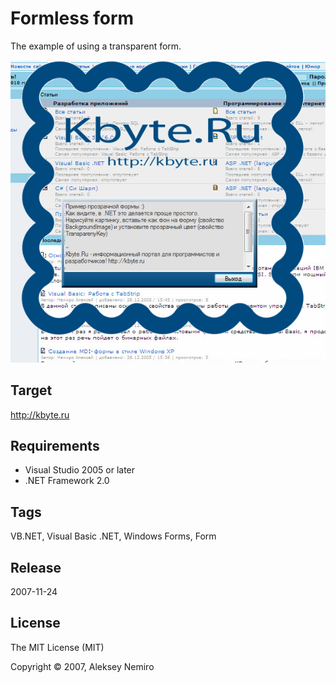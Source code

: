 ﻿# Formless form

The example of using a transparent form.

![Preview](preview.png)

## Target

http://kbyte.ru

## Requirements

* Visual Studio 2005 or later
* .NET Framework 2.0

## Tags 

VB.NET, Visual Basic .NET, Windows Forms, Form

## Release

2007-11-24

## License

The MIT License (MIT)

Copyright © 2007, Aleksey Nemiro